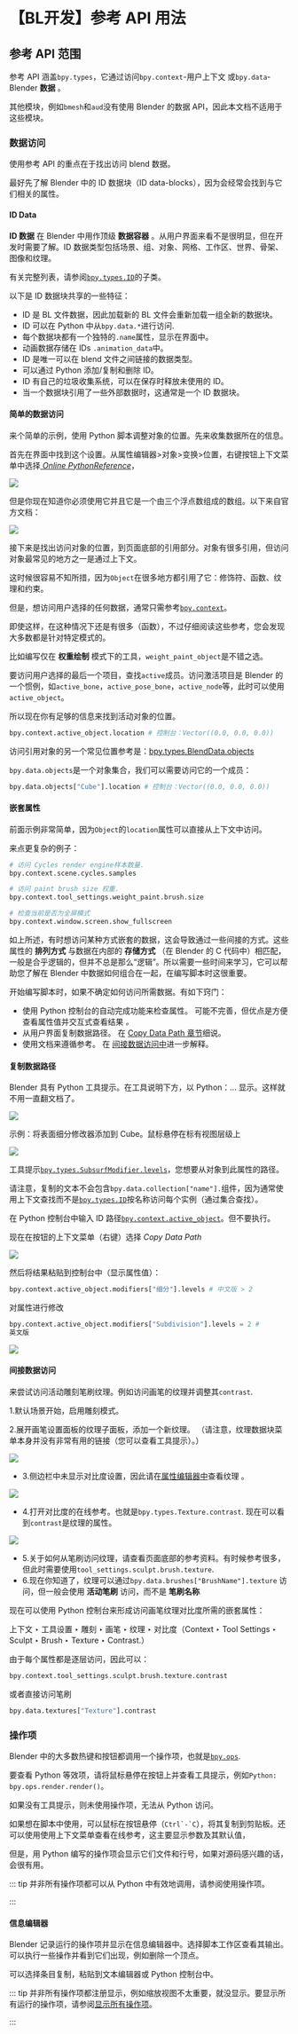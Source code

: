 # 【BL开发】参考 API 用法

## 参考 API 范围

参考 API 涵盖`bpy.types`，它通过访问`bpy.context`-用户上下文 或`bpy.data`\- Blender **数据** 。

其他模块，例如`bmesh`和`aud`没有使用 Blender 的数据 API，因此本文档不适用于这些模块。

### 数据访问

使用参考 API 的重点在于找出访问 blend 数据。

最好先了解 Blender 中的 ID 数据块（ID data-blocks），因为会经常会找到与它们相关的属性。

#### ID Data

**ID 数据** 在 Blender 中用作顶级 **数据容器** 。从用户界面来看不是很明显，但在开发时需要了解。ID
数据类型包括场景、组、对象、网格、工作区、世界、骨架、图像和纹理。

有关完整列表，请参阅[`bpy.types.ID`](https://docs.blender.org/api/current/bpy.types.ID.html#bpy.types.ID "bpy.types.ID")的子类。

以下是 ID 数据块共享的一些特征：

- ID 是 BL 文件数据，因此加载新的 BL 文件会重新加载一组全新的数据块。
- ID 可以在 Python 中从`bpy.data.*`进行访问.
- 每个数据块都有一个独特的`.name`属性，显示在界面中。
- 动画数据存储在 IDs `.animation_data`中。
- ID 是唯一可以在 blend 文件之间链接的数据类型。
- 可以通过 Python 添加/复制和删除 ID。
- ID 有自己的垃圾收集系统，可以在保存时释放未使用的 ID。
- 当一个数据块引用了一些外部数据时，这通常是一个 ID 数据块。

#### 简单的数据访问

来个简单的示例，使用 Python 脚本调整对象的位置。先来收集数据所在的信息。

首先在界面中找到这个设置。从属性编辑器>对象>变换>位置，右键按钮上下文菜单中选择[ _Online PythonReference_](https://docs.blender.org/api/3.0/bpy.types.Object.html#bpy.types.Object.location)，

![](https://cdn.yuelili.com/20220108162346.png)

但是你现在知道你必须使用它并且它是一个由三个浮点数组成的数组。以下来自官方文档：

![](https://cdn.yuelili.com/20220108162641.png)

接下来是找出访问对象的位置，到页面底部的引用部分。对象有很多引用，但访问对象最常见的地方之一是通过上下文。

这时候很容易不知所措，因为`Object`在很多地方都引用了它：修饰符、函数、纹理和约束。

但是，想访问用户选择的任何数据，通常只需参考[`bpy.context`](https://docs.blender.org/api/current/bpy.context.html#module-bpy.context "bpy.context")。

即使这样，在这种情况下还是有很多（函数），不过仔细阅读这些参考，您会发现大多数都是针对特定模式的。

比如编写仅在 **权重绘制** 模式下的工具，`weight_paint_object`是不错之选。

要访问用户选择的最后一个项目，查找`active`成员。访问激活项目是 Blender 的一个惯例，如`active_bone`，`active_pose_bone`，`active_node`等，此时可以使用`active_object`。

所以现在你有足够的信息来找到活动对象的位置。

```python
bpy.context.active_object.location # 控制台：Vector((0.0, 0.0, 0.0))

```

访问引用对象的另一个常见位置参考是：[bpy.types.BlendData.objects](https://docs.blender.org/api/current/bpy.types.BlendData.html#bpy.types.BlendData.objects)

`bpy.data.objects`是一个对象集合，我们可以需要访问它的一个成员：

```python
bpy.data.objects["Cube"].location # 控制台：Vector((0.0, 0.0, 0.0))

```

#### 嵌套属性

前面示例非常简单，因为`Object`的`location`属性可以直接从上下文中访问。

来点更复杂的例子：

```python
# 访问 Cycles render engine样本数量.
bpy.context.scene.cycles.samples

# 访问 paint brush size 权重.
bpy.context.tool_settings.weight_paint.brush.size

# 检查当前是否为全屏模式
bpy.context.window.screen.show_fullscreen
```

如上所述，有时想访问某种方式嵌套的数据，这会导致通过一些间接的方式。这些属性的 **排列方式** 与数据在内部的 **存储方式** （在 Blender 的 C 代码中）相匹配，一般是合乎逻辑的，但并不总是那么“逻辑”。所以需要一些时间来学习，它可以帮助您了解在 Blender
中数据如何组合在一起，在编写脚本时这很重要。

开始编写脚本时，如果不确定如何访问所需数据。有如下窍门：

- 使用 Python 控制台的自动完成功能来检查属性。 可能不完善，但优点是方便查看属性值并交互式查看结果 _。_
- 从用户界面复制数据路径。 在 [Copy Data Path 章节](https://docs.blender.org/api/current/info_api_reference.html#info-data-path-copy)细说。
- 使用文档来遵循参考。 在 [间接数据访问中](https://docs.blender.org/api/current/info_api_reference.html#info-data-path-indirect)进一步解释。

#### 复制数据路径

Blender 具有 Python 工具提示。在工具说明下方，以 Python：... 显示。这样就不用一直翻文档了。

![](https://cdn.yuelili.com/20220108164312.png)

示例：将表面细分修改器添加到 Cube。鼠标悬停在标有视图层级上

![](https://cdn.yuelili.com/20220108165008.png)

工具提示[`bpy.types.SubsurfModifier.levels`](https://docs.blender.org/api/current/bpy.types.SubsurfModifier.html#bpy.types.SubsurfModifier.levels"bpy.types.SubsurfModifier.levels")，您想要从对象到此属性的路径。

请注意，复制的文本不会包含`bpy.data.collection["name"].`组件，因为通常使用上下文查找而不是[`bpy.types.ID`](https://docs.blender.org/api/current/bpy.types.ID.html#bpy.types.ID"bpy.types.ID")按名称访问每个实例（通过集合查找）。

在 Python 控制台中输入 ID
路径[`bpy.context.active_object`](https://docs.blender.org/api/current/bpy.context.html#id2"bpy.context.active_object")。但不要执行。

现在在按钮的上下文菜单（右键）选择 _Copy Data Path_

![](https://cdn.yuelili.com/20220108165453.png)

然后将结果粘贴到控制台中（显示属性值）：

```python
bpy.context.active_object.modifiers["细分"].levels # 中文版 > 2

```

对属性进行修改

```python
bpy.context.active_object.modifiers["Subdivision"].levels = 2 #
英文版
```

![](https://cdn.yuelili.com/20220108165938.png)

#### 间接数据访问

来尝试访问活动雕刻笔刷纹理。例如访问画笔的纹理并调整其`contrast`.

1.默认场景开始，启用雕刻模式。

2.展开画笔设置面板的纹理子面板，添加一个新纹理。 （请注意，纹理数据块菜单本身并没有非常有用的链接（您可以查看工具提示）。）

![](https://cdn.yuelili.com/20220108170502.png)

- 3.侧边栏中未显示对比度设置，因此请在[属性编辑器中](https://docs.blender.org/manual/en/dev/render/materials/legacy_textures/colors.html#bpy-types-texture-contrast "（在 Blender 3.1 手册 v3.1 中）")查看纹理 。

![](https://cdn.yuelili.com/20220108171041.png)

- 4.打开对比度的在线参考。也就是`bpy.types.Texture.contrast`. 现在可以看到`contrast`是纹理的属性。

![](https://cdn.yuelili.com/20220108171224.png)

- 5.关于如何从笔刷访问纹理，请查看页面底部的参考资料。有时候参考很多，但此时需要使用`tool_settings.sculpt.brush.texture`.
- 6.现在你知道了，纹理可以通过`bpy.data.brushes["BrushName"].texture` 访问，但一般会使用 **活动笔刷** 访问，而不是 **笔刷名称**

现在可以使用 Python 控制台来形成访问画笔纹理对比度所需的嵌套属性：

上下文 ‣ 工具设置 ‣ 雕刻 ‣ 画笔 ‣ 纹理 ‣ 对比度（Context ‣ Tool Settings ‣ Sculpt ‣ Brush ‣
Texture ‣ Contrast.）

由于每个属性都是逐层访问，因此可以：

```python
bpy.context.tool_settings.sculpt.brush.texture.contrast
```

或者直接访问笔刷

```python
bpy.data.textures["Texture"].contrast
```

### 操作项

Blender
中的大多数热键和按钮都调用一个操作项，也就是[`bpy.ops`](https://docs.blender.org/api/current/bpy.ops.html#module-bpy.ops "bpy.ops").

要查看 Python 等效项，请将鼠标悬停在按钮上并查看工具提示，例如`Python: bpy.ops.render.render()`。

如果没有工具提示，则未使用操作项，无法从 Python 访问。

如果想在脚本中使用，可以鼠标在按钮悬停（`` Ctrl`-`C ``），将其复制到剪贴板。还可以使用使用上下文菜单查看在线参考，这主要显示参数及其默认值，

但是，用 Python 编写的操作项会显示它们文件和行号，如果对源码感兴趣的话，会很有用。

::: tip
并非所有操作项都可以从 Python 中有效地调用，请参阅使用操作项。

:::

#### 信息编辑器

Blender 记录运行的操作项并显示在信息编辑器中。选择脚本工作区查看其输出。可以执行一些操作并看到它们出现，例如删除一个顶点。

可以选择条目复制，粘贴到文本编辑器或 Python 控制台中。

::: tip
并非所有操作项都注册显示，例如缩放视图不太重要，就没显示。要显示所有运行的操作项，请参阅[显示所有操作项](https://docs.blender.org/api/current/info_tips_and_tricks.html#info-show-all-operators)。

:::
